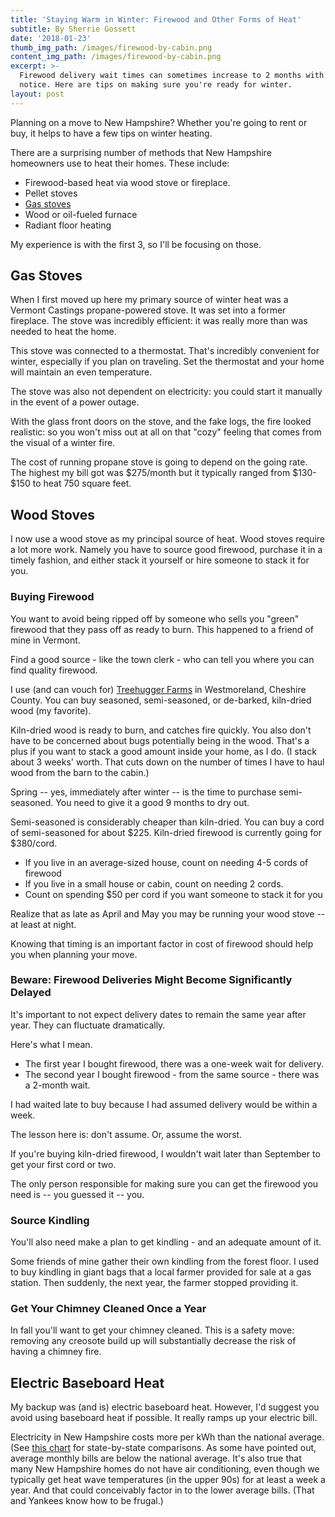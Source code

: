 ```yaml
---
title: 'Staying Warm in Winter: Firewood and Other Forms of Heat'
subtitle: By Sherrie Gossett
date: '2018-01-23'
thumb_img_path: /images/firewood-by-cabin.png
content_img_path: /images/firewood-by-cabin.png
excerpt: >-
  Firewood delivery wait times can sometimes increase to 2 months with no
  notice. Here are tips on making sure you're ready for winter.
layout: post
---
```

Planning on a move to New Hampshire? Whether you're going to rent or buy, it helps to have a few tips on winter heating. 

There are a surprising number of methods that New Hampshire homeowners use to heat their homes. These include: 

* Firewood-based heat via wood stove or fireplace. 
* Pellet stoves
* <a href="https://www.vermontcastings.com/Browse/Gas-Stoves.aspx" target="blank">Gas stoves</a>
* Wood or oil-fueled furnace
* Radiant floor heating 

My experience is with the first 3, so I'll be focusing on those. 

## Gas Stoves

When I first moved up here my primary source of winter heat was a Vermont Castings propane-powered stove. It was set into a former fireplace. The stove was incredibly efficient: it was really more than was needed to heat the home. 

This stove was connected to a thermostat. That's incredibly convenient for winter, especially if you plan on traveling. Set the thermostat and your home will maintain an even temperature.

The stove was also not dependent on electricity: you could start it manually in the event of a power outage.

With the glass front doors on the stove, and the fake logs, the fire looked realistic: so you won't miss out at all on that "cozy" feeling that comes from the visual of a winter fire. 

The cost of running propane stove is going to depend on the going rate. The highest my bill got was $275/month but it typically ranged from $130- $150 to heat 750 square feet.

## Wood Stoves

I now use a wood stove as my principal source of heat. Wood stoves require a lot more work. Namely you have to source good firewood, purchase it in a timely fashion, and either stack it yourself or hire someone to stack it for you. 

### Buying Firewood

You want to avoid being ripped off by someone who sells you "green" firewood that they pass off as ready to burn. This happened to a friend of mine in Vermont. 

Find a good source - like the town clerk - who can tell you where you can find quality firewood.

I use (and can vouch for) <a href="https://treehuggerfarms.com/" target="blank">Treehugger Farms</a> in Westmoreland, Cheshire County. You can buy seasoned, semi-seasoned, or de-barked, kiln-dried wood (my favorite). 

Kiln-dried wood is ready to burn, and catches fire quickly. You also don't have to be concerned about bugs potentially being in the wood. That's a plus if you want to stack a good amount inside your home, as I do. (I stack about 3 weeks' worth. That cuts down on the number of times I have to haul wood from the barn to the cabin.)

Spring -- yes, immediately after winter -- is the time to purchase semi-seasoned. You need to give it a good 9 months to dry out. 

Semi-seasoned is considerably cheaper than kiln-dried. You can buy a cord of semi-seasoned for about $225. Kiln-dried firewood is currently going for $380/cord. 

* If you live in an average-sized house, count on needing 4-5 cords of firewood 
* If you live in a small house or cabin, count on needing 2 cords.
* Count on spending $50 per cord if you want someone to stack it for you

Realize that as late as April and May you may be running your wood stove -- at least at night.

Knowing that timing is an important factor in cost of firewood should help you when planning your move.

### Beware: Firewood Deliveries Might Become Significantly Delayed

It's important to not expect delivery dates to remain the same year after year. They can fluctuate dramatically.

Here's what I mean. 

* The first year I bought firewood, there was a one-week wait for delivery. 
* The second year I bought firewood - from the same source - there was a 2-month wait. 

I had waited late to buy because I had assumed delivery would be within a week. 

The lesson here is: don't assume. Or, assume the worst. 

If you're buying kiln-dried firewood, I wouldn't wait later than September to get your first cord or two. 

The only person responsible for making sure you can get the firewood you need is -- you guessed it -- you. 



### Source Kindling

You'll also need make a plan to get kindling - and an adequate amount of it. 

Some friends of mine gather their own kindling from the forest floor. I used to buy kindling in giant bags that a local farmer provided for sale at a gas station. Then suddenly, the next year, the farmer stopped providing it. 

### Get Your Chimney Cleaned Once a Year

In fall you'll want to get your chimney cleaned. This is a safety move: removing any creosote build up will substantially decrease the risk of having a chimney fire. 

## Electric Baseboard Heat

My backup was (and is) electric baseboard heat. However, I'd suggest you avoid using baseboard heat if possible. It really ramps up your electric bill.  

Electricity in New Hampshire costs more per kWh than the national average. (See <a href="https://www.eia.gov/electricity/sales_revenue_price/pdf/table5_a.pdf" target="blank">this chart</a> for state-by-state comparisons. As some have pointed out, average monthly bills are below the national average. It's also true that many New Hampshire homes do not have air conditioning, even though we typically get heat wave temperatures (in the upper 90s) for at least a week a year. And that could conceivably factor in to the lower average bills. (That and Yankees know how to be frugal.)
